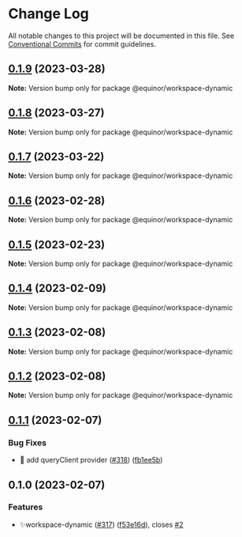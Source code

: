 # Change Log

All notable changes to this project will be documented in this file.
See [Conventional Commits](https://conventionalcommits.org) for commit guidelines.

## [0.1.9](https://github.com/equinor/fusion-workspace/compare/@equinor/workspace-dynamic@0.1.8...@equinor/workspace-dynamic@0.1.9) (2023-03-28)

**Note:** Version bump only for package @equinor/workspace-dynamic

## [0.1.8](https://github.com/equinor/fusion-workspace/compare/@equinor/workspace-dynamic@0.1.7...@equinor/workspace-dynamic@0.1.8) (2023-03-27)

**Note:** Version bump only for package @equinor/workspace-dynamic

## [0.1.7](https://github.com/equinor/fusion-workspace/compare/@equinor/workspace-dynamic@0.1.6...@equinor/workspace-dynamic@0.1.7) (2023-03-22)

**Note:** Version bump only for package @equinor/workspace-dynamic

## [0.1.6](https://github.com/equinor/fusion-workspace/compare/@equinor/workspace-dynamic@0.1.4...@equinor/workspace-dynamic@0.1.6) (2023-02-28)

**Note:** Version bump only for package @equinor/workspace-dynamic

## [0.1.5](https://github.com/equinor/fusion-workspace/compare/@equinor/workspace-dynamic@0.1.4...@equinor/workspace-dynamic@0.1.5) (2023-02-23)

**Note:** Version bump only for package @equinor/workspace-dynamic

## [0.1.4](https://github.com/equinor/fusion-workspace/compare/@equinor/workspace-dynamic@0.1.3...@equinor/workspace-dynamic@0.1.4) (2023-02-09)

**Note:** Version bump only for package @equinor/workspace-dynamic

## [0.1.3](https://github.com/equinor/fusion-workspace/compare/@equinor/workspace-dynamic@0.1.2...@equinor/workspace-dynamic@0.1.3) (2023-02-08)

**Note:** Version bump only for package @equinor/workspace-dynamic

## [0.1.2](https://github.com/equinor/fusion-workspace/compare/@equinor/workspace-dynamic@0.1.1...@equinor/workspace-dynamic@0.1.2) (2023-02-08)

**Note:** Version bump only for package @equinor/workspace-dynamic

## [0.1.1](https://github.com/equinor/fusion-workspace/compare/@equinor/workspace-dynamic@0.1.0...@equinor/workspace-dynamic@0.1.1) (2023-02-07)

### Bug Fixes

- :bug: add queryClient provider ([#318](https://github.com/equinor/fusion-workspace/issues/318)) ([fb1ee5b](https://github.com/equinor/fusion-workspace/commit/fb1ee5b68dbd110a815d2c470e76bf2c6a8942c8))

## 0.1.0 (2023-02-07)

### Features

- ✨workspace-dynamic ([#317](https://github.com/equinor/fusion-workspace/issues/317)) ([f53e16d](https://github.com/equinor/fusion-workspace/commit/f53e16dae70fb7b317ba875da93733e6ea1f69d3)), closes [#2](https://github.com/equinor/fusion-workspace/issues/2)
